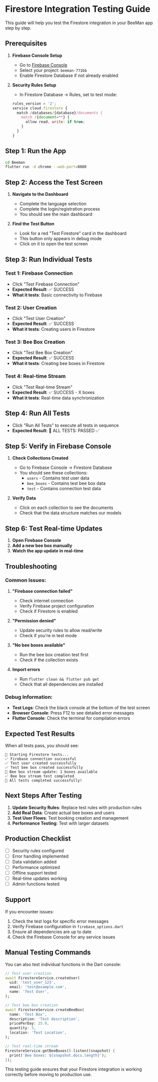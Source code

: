 # Firestore Integration Testing Guide

This guide will help you test the Firestore integration in your BeeMan app step by step.

## Prerequisites

1. **Firebase Console Setup**
   - Go to [Firebase Console](https://console.firebase.google.com/)
   - Select your project: `beeman-771bb`
   - Enable Firestore Database if not already enabled

2. **Security Rules Setup**
   - In Firestore Database → Rules, set to test mode:
   ```javascript
   rules_version = '2';
   service cloud.firestore {
     match /databases/{database}/documents {
       match /{document=**} {
         allow read, write: if true;
       }
     }
   }
   ```

## Step 1: Run the App

```bash
cd Beeman
flutter run -d chrome --web-port=8080
```

## Step 2: Access the Test Screen

1. **Navigate to the Dashboard**
   - Complete the language selection
   - Complete the login/registration process
   - You should see the main dashboard

2. **Find the Test Button**
   - Look for a red "Test Firestore" card in the dashboard
   - This button only appears in debug mode
   - Click on it to open the test screen

## Step 3: Run Individual Tests

### Test 1: Firebase Connection
- Click "Test Firebase Connection"
- **Expected Result**: ✅ SUCCESS
- **What it tests**: Basic connectivity to Firebase

### Test 2: User Creation
- Click "Test User Creation"
- **Expected Result**: ✅ SUCCESS
- **What it tests**: Creating users in Firestore

### Test 3: Bee Box Creation
- Click "Test Bee Box Creation"
- **Expected Result**: ✅ SUCCESS
- **What it tests**: Creating bee boxes in Firestore

### Test 4: Real-time Stream
- Click "Test Real-time Stream"
- **Expected Result**: ✅ SUCCESS - X boxes
- **What it tests**: Real-time data synchronization

## Step 4: Run All Tests

- Click "Run All Tests" to execute all tests in sequence
- **Expected Result**: 🎉 ALL TESTS: PASSED ✅

## Step 5: Verify in Firebase Console

1. **Check Collections Created**
   - Go to Firebase Console → Firestore Database
   - You should see these collections:
     - `users` - Contains test user data
     - `bee_boxes` - Contains test bee box data
     - `test` - Contains connection test data

2. **Verify Data**
   - Click on each collection to see the documents
   - Check that the data structure matches our models

## Step 6: Test Real-time Updates

1. **Open Firebase Console**
2. **Add a new bee box manually**
3. **Watch the app update in real-time**

## Troubleshooting

### Common Issues:

1. **"Firebase connection failed"**
   - Check internet connection
   - Verify Firebase project configuration
   - Check if Firestore is enabled

2. **"Permission denied"**
   - Update security rules to allow read/write
   - Check if you're in test mode

3. **"No bee boxes available"**
   - Run the bee box creation test first
   - Check if the collection exists

4. **Import errors**
   - Run `flutter clean && flutter pub get`
   - Check that all dependencies are installed

### Debug Information:

- **Test Logs**: Check the black console at the bottom of the test screen
- **Browser Console**: Press F12 to see detailed error messages
- **Flutter Console**: Check the terminal for compilation errors

## Expected Test Results

When all tests pass, you should see:

```
🚀 Starting Firestore tests...
✅ Firebase connection successful
✅ Test user created successfully
✅ Test bee box created successfully
📡 Bee box stream update: 1 boxes available
✅ Bee box stream test completed
🎉 All tests completed successfully!
```

## Next Steps After Testing

1. **Update Security Rules**: Replace test rules with production rules
2. **Add Real Data**: Create actual bee boxes and users
3. **Test User Flows**: Test booking creation and management
4. **Performance Testing**: Test with larger datasets

## Production Checklist

- [ ] Security rules configured
- [ ] Error handling implemented
- [ ] Data validation added
- [ ] Performance optimized
- [ ] Offline support tested
- [ ] Real-time updates working
- [ ] Admin functions tested

## Support

If you encounter issues:

1. Check the test logs for specific error messages
2. Verify Firebase configuration in `firebase_options.dart`
3. Ensure all dependencies are up to date
4. Check the Firebase Console for any service issues

## Manual Testing Commands

You can also test individual functions in the Dart console:

```dart
// Test user creation
await FirestoreService.createUser(
  uid: 'test_user_123',
  email: 'test@example.com',
  name: 'Test User',
);

// Test bee box creation
await FirestoreService.createBeeBox(
  name: 'Test Box',
  description: 'Test description',
  pricePerDay: 25.0,
  quantity: 5,
  location: 'Test Location',
);

// Test real-time stream
FirestoreService.getBeeBoxes().listen((snapshot) {
  print('Bee boxes: ${snapshot.docs.length}');
});
```

This testing guide ensures that your Firestore integration is working correctly before moving to production use. 